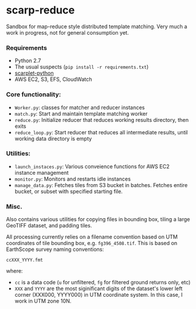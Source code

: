 # scarp-reduce
Sandbox for map-reduce style distributed template matching. Very much a work in progress, not for general consumption yet.

### Requirements
- Python 2.7
- The usual suspects (`pip install -r requirements.txt`)
- [scarplet-python](https://github.com/rmsare/scarplet-python)
- AWS EC2, S3, EFS, CloudWatch

### Core functionality:
- `Worker.py`: classes for matcher and reducer instances
- `match.py`: Start and maintain template matching worker
- `reduce.py`: Initialize reducer that reduces working results directory, then exits
- `reduce_loop.py`: Start reducer that reduces all intermediate results, until working data directory is empty

### Utilities:
- `launch_instaces.py`: Various conveience functions for AWS EC2 instance management
- `monitor.py`: Monitors and restarts idle instances
- `manage_data.py`: Fetches tiles from S3 bucket in batches. Fetches entire bucket, or subset with specified starting file.

### Misc.
Also contains various utilities for copying files in bounding box, tiling a large GeoTIFF dataset, and padding tiles. 

All processing currently relies on a filename convention based on UTM coordinates of tile bounding box, e.g. `fg396_4508.tif`. This is based on EarthScope survey naming conventions:

`ccXXX_YYYY.fmt`

where:  
- `cc` is a data code (`u` for unfiltered, `fg` for filtered ground returns only, etc)
- `XXX` and `YYYY` are the most siginificant digits of the dataset's lower left corner (XXX000, YYYY000) in UTM coordinate system. In this case, I work in UTM zone 10N.
